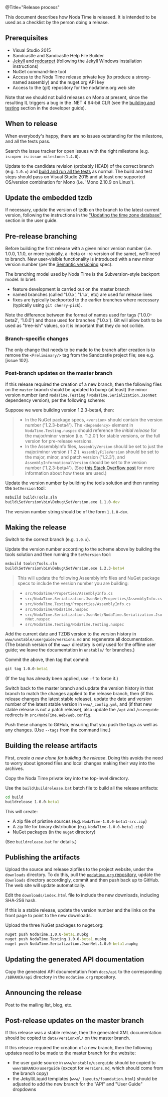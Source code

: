 @Title="Release process"

This document describes how Noda Time is released. It is intended to be used as
a checklist by the person doing a release.

## Prerequisites

- Visual Studio 2015
- Sandcastle and Sandcastle Help File Builder
- [Jekyll][] and [redcarpet][] (following the Jekyll Windows installation instructions)
- NuGet command-line tool
- Access to the Noda Time release private key (to produce a strong-named
  assembly) and the nuget.org API key
- Access to the (git) repository for the nodatime.org web site

[Jekyll]: http://jekyllrb.com/docs/installation/
[redcarpet]: http://rubygems.org/gems/redcarpet

Note that we should not build releases on Mono at present, since the resulting
IL triggers a bug in the .NET 4 64-bit CLR (see the
[building and testing](building) section in the developer guide).

## When to release

When everybody's happy, there are no issues outstanding for the milestone, and
all the tests pass.

Search the issue tracker for open issues with the right milestone (e.g.
`is:open is:issue milestone:1.4.0`).

Update to the candidate revision (probably HEAD) of the correct branch (e.g.
`1.0.x`) and [build and run all the tests](building) as normal. The build
and test steps should pass on Visual Studio 2015 and at least one supported
OS/version combination for Mono (i.e. 'Mono 2.10.9 on Linux').

## Update the embedded tzdb

If necessary, update the version of tzdb on the branch to the latest current
version, following the instructions in the
["Updating the time zone database"][tzdb] section in the user guide.

[tzdb]: /userguide/tzdb

## Pre-release branching

Before building the first release with a given minor version number (i.e. 1.0.0,
1.1.0, or more typically, a -beta or -rc version of the same), we'll need to
branch. New user-visible functionality is introduced with a new minor version
number (per the [Semantic versioning](http://semver.org/) spec).

The branching model used by Noda Time is the Subversion-style backport model.
In brief:

- feature development is carried out on the master branch
- named branches (called '1.0.x', '1.1.x', etc) are used for release lines
- fixes are typically backported to the earlier branches where necessary
  (typically using `git cherry-pick`).

Note the difference between the format of names used for tags ('1.0.0-beta2',
'1.0.0') and those used for branches ('1.0.x'). Git will allow both to be
used as "tree-ish" values, so it is important that they do not collide.

### Branch-specific changes

The only change that needs to be made to the branch after creation is to
remove the `<Preliminary/>` tag from the Sandcastle project file; see e.g.
[issue 102].

### Post-branch updates on the master branch

If this release required the creation of a new branch, then the following files
on the `master` branch should be updated to bump (at least) the minor version
number (and `NodaTime.Testing` / `NodaTime.Serialization.JsonNet` dependency
version), per the following scheme:

Suppose we were building version 1.2.3-beta4, then:

> - In the NuGet package specs, `<version>` should contain the version number
  ('1.2.3-beta4'). The `<dependency>` element in `NodaTime.Testing.nuspec`
  should reference the _initial release_ for the major/minor version
  (i.e. '1.2.0') for stable versions, or the full version for
  pre-release versions.
> - In the AssemblyInfo files, `AssemblyVersion` should be set to just the
  major/minor version ('1.2'). `AssemblyFileVersion` should be set to the
  major, minor, and patch version ('1.2.3'), and `AssemblyInformationalVersion`
  should be set to the version number ('1.2.3-beta4'). (See [this Stack
  Overflow post][assemblyversion] for more information about how these are
  used.)

[assemblyversion]: http://stackoverflow.com/a/65062

Update the version number by building the tools solution and then running the `SetVersion` tool:

```bat
msbuild build\Tools.sln
build\SetVersion\bin\Debug\SetVersion.exe 1.1.0-dev
```

The version number string should be of the form `1.1.0-dev`.

## Making the release

Switch to the correct branch (e.g. `1.0.x`).

Update the version number according to the scheme above by building the tools
solution and then running the `SetVersion` tool:

```bat
msbuild tools\Tools.sln
build\SetVersion\bin\Debug\SetVersion.exe 1.2.3-beta4
```

> This will update the following AssemblyInfo files and NuGet package specs to include the
version number you are building:

> - `src/NodaTime/Properties/AssemblyInfo.cs`
> - `src/NodaTime.Serialization.JsonNet/Properties/AssemblyInfo.cs`
> - `src/NodaTime.Testing/Properties/AssemblyInfo.cs`
> - `src/NodaTime/NodaTime.nuspec`
> - `src/NodaTime.Serialization.JsonNet/NodaTime.Serialization.JsonNet.nuspec`
> - `src/NodaTime.Testing/NodaTime.Testing.nuspec`

Add the current date and TZDB version to the version history in
`www/unstable/userguide/versions.md` and regenerate all documentation.
(The branch version of the `www/` directory is only used for the offline
user guide; we leave the documentation in `unstable/` for branches.)

Commit the above, then tag that commit:

```bat
git tag 1.0.0-beta1
```

(If the tag has already been applied, use `-f` to force it.)

Switch back to the master branch and update the version history in that branch
to match the changes applied to the release branch, then (if this release
changes the latest stable release), update the date and version number of the
latest stable version in `www/_config.yml`, and (if that new stable release is
not a patch release), also update the `/api` and `/userguide` redirects in
`src/NodaTime.Web/web.config`.

Push these changes to GitHub, ensuring that you push the tags as well as any changes.
(Use `--tags` from the command line.)

## Building the release artifacts

First, *create a new clone for building the release*. Doing this avoids the
need to worry about ignored files and local changes making their way into
the archives.

Copy the Noda Time private key into the top-level directory.

Use the `build\buildrelease.bat` batch file to build all the release artifacts:

```bat
cd build
buildrelease 1.0.0-beta1
```

This will create:

- A zip file of pristine sources (e.g. `NodaTime-1.0.0-beta1-src.zip`)
- A zip file for binary distribution (e.g. `NodaTime-1.0.0-beta1.zip`)
- NuGet packages (in the `nuget` directory)

(See `buildrelease.bat` for details.)

## Publishing the artifacts

Upload the source and release zipfiles to the project website, under
the `downloads` directory. To do this, pull the
[`nodatime.org` repository](https://github.com/nodatime/nodatime.org),
update the `downloads` directory accordingly, commit and then push back
up to GitHub. The web site will update automatically.

Edit the `downloads/index.html` file to include the new downloads,
including SHA-256 hash.

If this is a stable release, update the version number and the links on the
front page to point to the new downloads.

Upload the three NuGet packages to nuget.org:

```bat
nuget push NodaTime.1.0.0-beta1.nupkg
nuget push NodaTime.Testing.1.0.0-beta1.nupkg
nuget push NodaTime.Serialization.JsonNet.1.0.0-beta1.nupkg
```

## Updating the generated API documentation

Copy the generated API documentation from `docs/api` to the corresponding
`/$BRANCH/api` directory in the `nodatime.org` repository.

## Announcing the release

Post to the mailing list, blog, etc.

## Post-release updates on the master branch

If this release was a stable release, then the generated XML documentation
should be copied to `data/versionxml/` on the master branch.

If this release required the creation of a new branch, then the following
updates need to be made to the master branch for the website:

- the user guide source in `www/unstable/userguide` should be copied to
  `www/$BRANCH/userguide` (except for `versions.md`, which should come from the
  branch copy)
- the Jekyll/Liquid templates (`www/_layouts/foundation.html`) should be
  adjusted to add the new branch for the "API" and "User Guide" dropdowns

